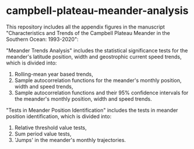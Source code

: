 # campbell-plateau-meander-analysis

This repository includes all the appendix figures in the manuscript "Characteristics and Trends of the Campbell Plateau Meander in the Southern Ocean: 1993-2020":

"Meander Trends Analysis" includes the statistical significance tests for the meander's latitude position, width and geostrophic current speed trends, which is divided into:
1. Rolling-mean year based trends,
2. Sample autocorrelation functions for the meander's monthly position, width and speed trends,
3. Sample autocorrelation functions and their 95% confidence intervals for the meander's monthly position, width and speed trends.

"Tests in Meander Position Identification" includes the tests in meander position identification, which is divided into:
1. Relative threshold value tests,
2. Sum period value tests,
3. 'Jumps' in the meander's monthly trajectories.
